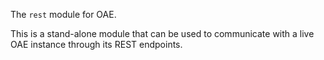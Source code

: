 The `rest` module for OAE. 

This is a stand-alone module that can be used to communicate with a live OAE instance through its REST endpoints.